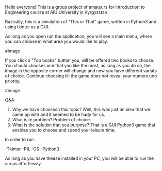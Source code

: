 Hello everyone!
This is a group project of amateurs for Introduction to Engineering course at AIU University in Kyrgyzstan.

Basically, this is a simulation of "This or That" game, written in Python3 and using tkinter as a GUI. 

As long as you open run the application, you will see a main menu, where you can choose in what area you would like to play.

#image

If you click a "Top books" button you, will be offered two books to choose. 
You should chooses one that you like the most, as long as you do so, the image in the opposite corner will change and now you have different variats of choice. 
Continue choosing till the game does not reveal your numero uno priority.

#image

Q&A:
1. Why we have choosesn this topic? 
 Well, this was just an idea that we came up with and it seemed to be hady for us. 
2. What is te problem?
 Problem of choice.
3. What is the solution that you purpose?
 That is a GUI Python3 game that enables you to choose and spend your leisure time.

In order to run:

-Tkinter 
-PIL
-OS
-Python3

As long as you have theese installed in your PC, you will be able to run the scrips effortlessly.
